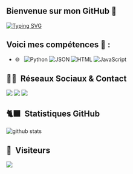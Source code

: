 
## Bienvenue sur mon GitHub 👋
[![Typing SVG](https://readme-typing-svg.demolab.com?font=Fira+Code&pause=1000&width=435&lines=6ix1dev+%3C3)](https://git.io/typing-svg)

## Voici mes compétences 🚀 :
- 🌐 &nbsp;
  ![Python](https://img.shields.io/badge/-Python-333333?style=flat-square&logo=Python)
  ![JSON](https://img.shields.io/badge/-JSON-333333?style=flat-square&logo=JSON&logoColor=1572B6)
  ![HTML](https://img.shields.io/badge/-HTML-333333?style=flat-square&logo=HTML3&logoColor=563D7C)
  ![JavaScript](https://img.shields.io/badge/-JS-333333?style=flat-square&logo=javascript)

## 🤝🏻 &nbsp;Réseaux Sociaux & Contact

<a href="https://t.me/Leak2MaladeMental"><img src="https://img.shields.io/badge/-Telegram-9497CE?style=flat-square&logo=telegram&logoColor=White"/></a>
<a href="https://guns.lol/uhz"><img src="https://img.shields.io/badge/-Guns.lol-9497CE?style=flat-square&logo=guns.lol&logoColor=White"/></a>
<a href="https://www.tiktok.com/@6ixhackerpro"><img src="https://img.shields.io/badge/-TikTok-9497CE?style=flat-square&logo=tiktok&logoColor=White"/></a>

## 🐈‍⬛ &nbsp;Statistiques GitHub

![github stats](https://github-readme-stats.vercel.app/api/top-langs/?username=6ix1dev&theme=tokyonight)

## 👀 &nbsp;Visiteurs
<img src="https://profile-counter.glitch.me/6ix1dev/count.svg" />

